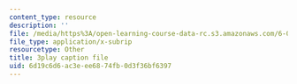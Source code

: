 ```yaml
---
content_type: resource
description: ''
file: /media/https%3A/open-learning-course-data-rc.s3.amazonaws.com/6-034-artificial-intelligence-fall-2010/6d19c6d6ac3eee6874fb0d3f36bf6397_gGQ-vAmdAOI.srt
file_type: application/x-subrip
resourcetype: Other
title: 3play caption file
uid: 6d19c6d6-ac3e-ee68-74fb-0d3f36bf6397
---
```

